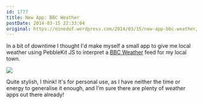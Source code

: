 ```yaml
---
id: 1777
title: New App: BBC Weather
postDate: 2014-03-15 22:33:04
original: https://ninedof.wordpress.com/2014/03/15/new-app-bbc-weather/
---
```


In a bit of downtime I thought I'd make myself a small app to give me local weather using PebbleKit JS to interpret a  [BBC Weather](http://bbc.co.uk/weather) feed for my local town.

![](http://ninedof.files.wordpress.com/2014/03/pebble-screenshot_2014-03-15_22-31-01.png)

Quite stylish, I think! It's for personal use, as I have neither the time or energy to generalise it enough, and I'm sure there are plenty of weather apps out there already!
